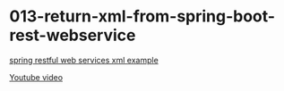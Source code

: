 013-return-xml-from-spring-boot-rest-webservice
===============================================

[spring restful web services xml example](http://www.leveluplunch.com/java/tutorials/013-return-xml-from-spring-boot-rest-webservice/)

[Youtube video](https://www.youtube.com/watch?v=TQn8wmxmiwY)
